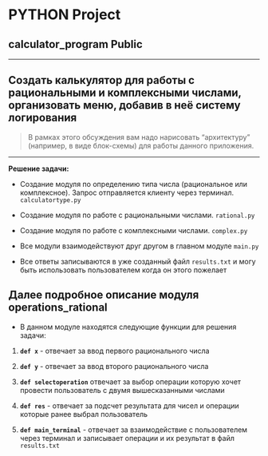 # PYTHON Project

## calculator_program Public

_____

## Создать калькулятор для работы с рациональными и комплексными числами, организовать меню, добавив в неё систему логирования

>В рамках этого обсуждения вам надо нарисовать “архитектуру” (например, в виде блок-схемы)
для работы данного приложения.
_____

**Решение задачи:**

* Создание модуля по определению типа числа (рациональное или комплексное). Запрос отправляется клиенту через терминал. `calculatortype.py`

* Создание модуля по работе с рациональными числами. `rational.py`

* Создание модуля по работе с комплексными числами. `complex.py`

* Все модули взаимодействуют друг другом в главном модуле `main.py`

* Все ответы записываются в уже созданный файл `results.txt` и могу быть использовать пользователем когда он этого пожелает

## Далее подробное описание модуля operations_rational

* В данном модуле находятся следующие функции для решения задачи:

1. **`def x`** - отвечает за ввод первого рационального числа

2. **`def y`** - отвечает за ввод второго рационального числа

3. **`def selectoperation`** отвечает за выбор операции которую хочет провести пользователь с двумя вышесказанными числами

4. **`def res`** - отвечает за подсчет результата для чисел и операции которые ранее выбрал пользователь

5. **`def main_terminal`** - отвечает за взаимодействие с пользователем через терминал и записывает операции и их результат в файл `results.txt`

